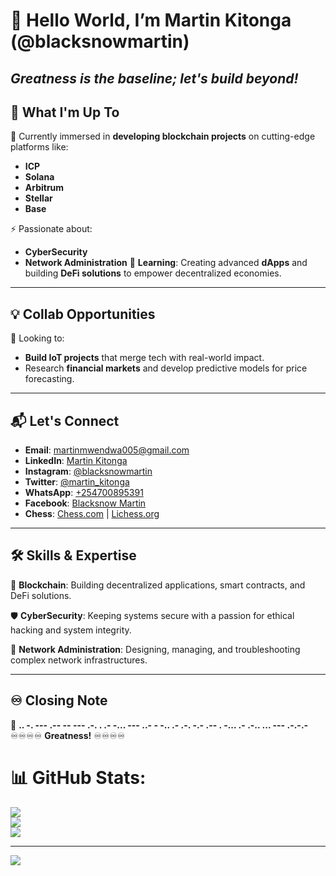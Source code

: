 # 👋 Hello World, I’m Martin Kitonga (@blacksnowmartin)
**_Greatness is the baseline; let's build beyond!_**
---
## 👥 What I'm Up To
🔗 Currently immersed in **developing blockchain projects** on cutting-edge platforms like:
  * **ICP**
  * **Solana**
  * **Arbitrum**
  * **Stellar**
  * **Base**
    
⚡ Passionate about:
  * **CyberSecurity**
  * **Network Administration**
🌱 **Learning**: Creating advanced **dApps** and building **DeFi solutions** to empower decentralized economies.
---
## 💡 Collab Opportunities
💞 Looking to:
  * **Build IoT projects** that merge tech with real-world impact.
  * Research **financial markets** and develop predictive models for price forecasting.
---
## 📬 Let's Connect
- **Email**: martinmwendwa005@gmail.com
- **LinkedIn**: [Martin Kitonga](https://www.linkedin.com/in/martin-kitonga)
- **Instagram**: [@blacksnowmartin](https://www.instagram.com/blacksnowmartin/)
- **Twitter**: [@martin_kitonga](https://twitter.com/martin_kitonga)
- **WhatsApp**: [+254700895391](https://wa.me/254700895391)
- **Facebook**: [Blacksnow Martin ](https://web.facebook.com/martin.mwendwa.3110/)
- **Chess**: [Chess.com](https://www.chess.com/member/blacksnowmartin) | [Lichess.org](https://lichess.org/@/blacksnowmartin)
---
## 🛠️ Skills & Expertise
🚀 **Blockchain**: Building decentralized applications, smart contracts, and DeFi solutions.

🛡️ **CyberSecurity**: Keeping systems secure with a passion for ethical hacking and system integrity.

📡 **Network Administration**: Designing, managing, and troubleshooting complex network infrastructures.

---

## ♾️ Closing Note
🌌 **.. -. --- .-- -- --- .-. . .- -... --- ..- - -.. .- .-. -.- .-- . -... .- .-.. ... --- .-.-.-**
♾️♾️♾️♾️ **Greatness!** ♾️♾️♾️♾️
# 📊 GitHub Stats:
![](https://github-readme-stats.vercel.app/api?username=blacksnowmartin&theme=dark&hide_border=false&include_all_commits=false&count_private=false)<br/>
![](https://github-readme-streak-stats.herokuapp.com/?user=blacksnowmartin&theme=dark&hide_border=false)<br/>
![](https://github-readme-stats.vercel.app/api/top-langs/?username=blacksnowmartin&theme=dark&hide_border=false&include_all_commits=false&count_private=false&layout=compact)

---
[![](https://visitcount.itsvg.in/api?id=blacksnowmartin&icon=0&color=0)](https://visitcount.itsvg.in)

<!-- Proudly created with GPRM ( https://gprm.itsvg.in ) I'm great. -->

